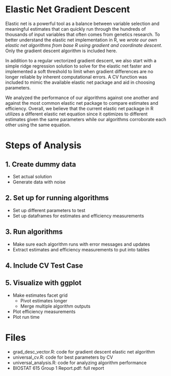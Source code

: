 # Elastic Net Gradient Descent

Elastic net is a powerful tool as a balance between variable selection and meaningful estimates that can quickly run through the hundreds of thousands of input variables that often comes from genetics research. To better understand the elastic net implementation in R, we _wrote our own elastic net algorithms from base R using gradient and coordinate descent_. Only the gradient descent algorithm is included here.

In addition to a regular vectorized gradient descent, we also start with a simple ridge regression solution to solve for the elastic net faster and implemented a soft threshold to limit when gradient differences are no longer reliable by inherent computational errors. A CV function was included to mimic the available elastic net package and aid in choosing parameters.

We analyzed the performance of our algorithms against one another and against the most common elastic net package to compare estimates and efficiency. Overall, we believe that the current elastic net package in R utilizes a different elastic net equation since it optimizes to different estimates given the same parameters while our algorithms corroborate each other using the same equation.

# Steps of Analysis
## 1. Create dummy data
- Set actual solution
- Generate data with noise
## 2. Set up for running algorithms
- Set up different parameters to test
- Set up dataframes for estimates and efficiency measurements
## 3. Run algorithms
- Make sure each algorithm runs with error messages and updates
- Extract estimates and efficiency measurements to put into tables
## 4. Include CV Test Case

## 5. Visualize with ggplot
- Make estimates facet grid
  - Pivot estimates longer
  - Merge multiple algorithm outputs
- Plot efficiency measurements
- Plot run time

# Files
- grad_desc_vector.R: code for gradient descent elastic net algorithm
- universal_cv.R: code for best parameters by CV
- universal_analysis.R: code for analyzing algorithm performance
- BIOSTAT 615 Group 1 Report.pdf: full report
